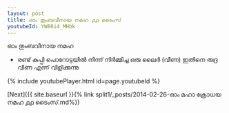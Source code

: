```yaml
---
layout: post
title: ഓം തുംബവീനായ നമഹ ൧൧ ടൈംസ്
youtubeId: YW86i4_MHbk
---
```

 
 
 ഓം തുംബവീനായ നമഹ 
 
 -  രണ്ട് കുപ്പി പൊറോട്ടയിൽ നിന്ന് നിർമ്മിച്ച ഒരു ലൈർ (വീണ) ഇതിനെ രുദ്ര വീണ എന്ന് വിളിക്കുന്നു 
 
  
 
  
 
 
 
 
 
 


{% include youtubePlayer.html id=page.youtubeId %}
 
[Next]({{ site.baseurl }}{% link  split1/_posts/2014-02-26-ഓം മഹാ ക്രോധയ നമഹ ൧൧ ടൈംസ്.md%})
 
